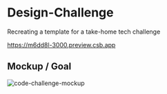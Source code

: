 # Design-Challenge

Recreating a template for a take-home tech challenge

https://m6dd8l-3000.preview.csb.app

## Mockup / Goal

![code-challenge-mockup](https://user-images.githubusercontent.com/110164826/206954593-b01737b3-0e85-4c33-87cd-bb7cac988ec7.png)

